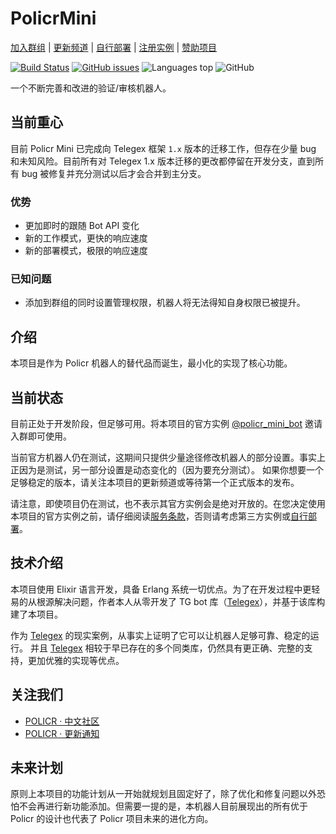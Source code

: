 # PolicrMini

[加入群组](https://t.me/policr_community) | [更新频道](https://t.me/policr_changelog) | [自行部署](https://github.com/Hentioe/policr-mini/wiki/%E8%87%AA%E8%A1%8C%E9%83%A8%E7%BD%B2%EF%BC%88%E6%9E%84%E5%BB%BA%E7%AC%AC%E4%B8%89%E6%96%B9%E5%AE%9E%E4%BE%8B%EF%BC%89) | [注册实例](https://github.com/Hentioe/policr-mini/issues/115) | [赞助项目](https://mini.gramlabs.org/?sponsorship=[谢谢，请获取我])

[![Build Status](https://ci.hentioe.dev/api/badges/Hentioe/policr-mini/status.svg)](https://ci.hentioe.dev/Hentioe/policr-mini)
[![GitHub issues](https://img.shields.io/github/issues/Hentioe/policr-mini)](https://github.com/Hentioe/policr-mini/issues)
![Languages top](https://img.shields.io/github/languages/top/Hentioe/policr-mini)
![GitHub](https://img.shields.io/github/license/Hentioe/policr-mini)

一个不断完善和改进的验证/审核机器人。

## 当前重心

目前 Policr Mini 已完成向 Telegex 框架 `1.x` 版本的迁移工作，但存在少量 bug 和未知风险。目前所有对 Telegex 1.x 版本迁移的更改都停留在开发分支，直到所有 bug 被修复并充分测试以后才会合并到主分支。

### 优势

- 更加即时的跟随 Bot API 变化
- 新的工作模式，更快的响应速度
- 新的部署模式，极限的响应速度

### 已知问题

- 添加到群组的同时设置管理权限，机器人将无法得知自身权限已被提升。

## 介绍

本项目是作为 Policr 机器人的替代品而诞生，最小化的实现了核心功能。

## 当前状态

目前正处于开发阶段，但足够可用。将本项目的官方实例 [@policr_mini_bot](https://t.me/policr_mini_bot) 邀请入群即可使用。

当前官方机器人仍在测试，这期间只提供少量途径修改机器人的部分设置。事实上正因为是测试，另一部分设置是动态变化的（因为要充分测试）。
如果你想要一个足够稳定的版本，请关注本项目的更新频道或等待第一个正式版本的发布。

请注意，即使项目仍在测试，也不表示其官方实例会是绝对开放的。在您决定使用本项目的官方实例之前，请仔细阅读[服务条款](https://mini.gramlabs.org/terms)，否则请考虑第三方实例或[自行部署](https://github.com/Hentioe/policr-mini/wiki/%E8%87%AA%E8%A1%8C%E9%83%A8%E7%BD%B2%EF%BC%88%E6%9E%84%E5%BB%BA%E7%AC%AC%E4%B8%89%E6%96%B9%E5%AE%9E%E4%BE%8B%EF%BC%89)。

## 技术介绍

本项目使用 Elixir 语言开发，具备 Erlang 系统一切优点。为了在开发过程中更轻易的从根源解决问题，作者本人从零开发了 TG bot 库（[Telegex](https://github.com/telegex/telegex)），并基于该库构建了本项目。

作为 [Telegex](https://github.com/telegex/telegex) 的现实案例，从事实上证明了它可以让机器人足够可靠、稳定的运行。 并且 [Telegex](https://github.com/telegex/telegex) 相较于早已存在的多个同类库，仍然具有更正确、完整的支持，更加优雅的实现等优点。

## 关注我们

- [POLICR · 中文社区](https://t.me/policr_community)
- [POLICR · 更新通知](https://t.me/policr_changelog)

## 未来计划

原则上本项目的功能计划从一开始就规划且固定好了，除了优化和修复问题以外恐怕不会再进行新功能添加。但需要一提的是，本机器人目前展现出的所有优于 Policr 的设计也代表了 Policr 项目未来的进化方向。
